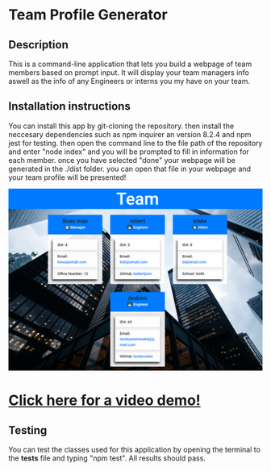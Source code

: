 # Team Profile Generator

  

  ## Description 
  This is a command-line application that lets you build a webpage of team members based on prompt input. It will display your team managers info aswell as the info of any Engineers or interns you my have on your team.

  ## Installation instructions
 You can install this app by git-cloning the repository. then install the neccesary dependencies such as npm inquirer an version 8.2.4 and npm jest for testing. then open the command line to the file path of the repository and enter "node index" and you will be prompted to fill in information for each member. once you have selected "done" your webpage will be generated in the ./dist folder. you can open that file in your webpage and your team profile will be presented!
  
  ![img](README-photo/Teamprofilegen-README-screenshot.png)
  #  [Click here for a video demo!](https://drive.google.com/file/d/1EQanXXD0_u6vN9iG5IqBlUsujV3fMUw4/view)

  
  ## Testing
 You can test the classes used for this application by opening the terminal to the __tests__ file and typing "npm test". All results should pass.
  

  
  
